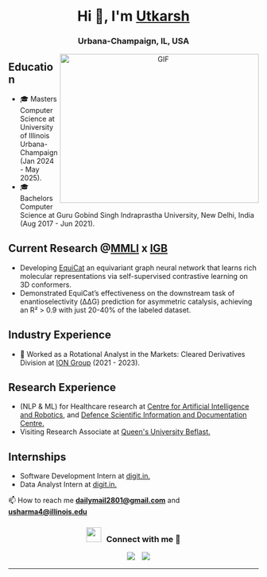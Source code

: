 <h1 align="center">Hi 👋, I'm <a href="https://www.linkedin.com/in/utkarshsharma00/" target="blank">
Utkarsh</a></h1>
<h3 align="center">Urbana-Champaign, IL, USA </h3>

<a target="_blank" align="center">
  <img align="right" top="500" height="300" width="400" alt="GIF" src="https://media.giphy.com/media/SWoSkN6DxTszqIKEqv/giphy.gif">
</a>

## Education
- 🎓 Masters Computer Science at University of Illinois Urbana-Champaign (Jan 2024 - May 2025).
- 🎓 Bachelors Computer Science at Guru Gobind Singh Indraprastha University, New Delhi, India (Aug 2017 - Jun 2021).

## Current Research @<a href="https://moleculemaker.org/" target="blank">MMLI</a> x <a href="https://www.igb.illinois.edu/" target="blank">IGB</a>
- Developing <a href="https://drive.google.com/file/d/1cG3APwV34jZuRNw6rlpyb1Jwp3ME4ay5/view?usp=sharing" target="blank"> EquiCat</a> an equivariant graph neural network that learns rich molecular representations via self-supervised contrastive learning on 3D conformers.
- Demonstrated EquiCat’s effectiveness on the downstream task of enantioselectivity (ΔΔG) prediction for asymmetric catalysis, achieving an R² > 0.9 with just 20-40% of the labeled dataset.

## Industry Experience
- 🔭 Worked as a Rotational Analyst in the Markets: Cleared Derivatives Division at <a href="http://iongroup.com" target="blank">ION Group</a> (2021 - 2023).

## Research Experience
- (NLP & ML) for Healthcare research at <a href="https://www.drdo.gov.in/labs-and-establishments/centre-artificial-intelligence-robotics-cair" target="blank">Centre for Artificial Intelligence and Robotics</a>, and <a href="https://www.drdo.gov.in/labs-and-establishments/defence-scientific-information-documentation-centre-desidoc" target="blank">Defence Scientific Information and Documentation Centre.</a> 
- Visiting Research Associate at <a href="https://www.qub.ac.uk" target="blank">Queen's University Beflast.</a>

## Internships 
- Software Development Intern at <a href="https://www.digit.in" target="blank">digit.in.</a>
- Data Analyst Intern at <a href="https://www.digit.in" target="blank">digit.in.</a>

📫 How to reach me **dailymail2801@gmail.com** and **usharma4@illinois.edu**
<br/>
<h3 align="center" > <img src="https://media.giphy.com/media/iY8CRBdQXODJSCERIr/giphy.gif" width="30" height="30" style="margin-right: 10px;">Connect with me 🤝 </h3>

<p align="center">

 <div align="center"  class="icons-social" style="margin-left: 10px;">
        <a style="margin-left: 10px;"  target="_blank" href="https://www.linkedin.com/in/utkarshsharma00/">
			<img src="https://img.icons8.com/doodle/40/000000/linkedin--v2.png"></a>
        <a style="margin-left: 10px;" target="_blank" href="https://github.com/utkarshsharma00">
		<img src="https://img.icons8.com/doodle/40/000000/github--v1.png"></a>
      </div>

</p>

---
